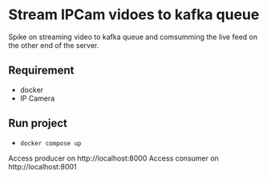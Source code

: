 # Stream IPCam vidoes to kafka queue

Spike on streaming video to kafka queue and comsumming the live feed on the other end of the server.

## Requirement
- docker
- IP Camera

## Run project
- `docker compose up`

Access producer on http://localhost:8000
Access consumer on http://localhost:8001